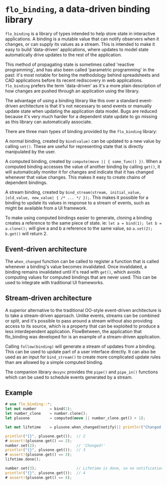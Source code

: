 
# `flo_binding`, a data-driven binding library

`flo_binding` is a library of types intended to help store state in interactive
applications. A binding is a mutable value that can notify observers when it
changes, or can supply its values as a stream. This is intended to make it easy
to build 'data-driven' applications, where updates to model state automatically
drive updates to the rest of the application.

This method of propagating state is sometimes called 'reactive programming',
and has also been called 'parametric programming' in the past: it's most notable
for being the methodology behind spreadsheets and CAD applications before its
recent rediscovery in web applications. `flo_binding` prefers the term
'data-driven' as it's a more plain description of how changes are pushed through
an application using the library.

The advantage of using a binding library like this over a standard event-driven
architecture is that it's not necessary to send events or manually update state
when updating the application data model. Bugs are reduced because it's very
much harder for a dependent state update to go missing as this library can
automatically associate.

There are three main types of binding provided by the `flo_binding` library:

A normal binding, created by `bind(value)` can be updated to a new value by
calling `set()`. These are useful for representing state that is directly
manipulated by the user.

A computed binding, created by `compute(move || { some_func() })`. When a
computed binding accesses the value of another binding by calling `get()`, it
will automatically monitor it for changes and indicate that it has changed
whenever that value changes. This makes it easy to create chains of dependent 
bindings.

A stream binding, created by `bind_stream(stream, initial_value, |old_value, new_value| { /* ... */ });`.
This makes it possible for a binding to update its values in response to a
stream of events, such as might be available from a UI framework.

To make using computed bindings easier to generate, cloning a binding creates
a reference to the same piece of state. ie: `let a = bind(1); let b = a.clone();`
will give a and b a reference to the same value, so `a.set(2); b.get()` will
return 2.

## Event-driven architecture

The `when_changed` function can be called to register a function that is called
whenever a binding's value becomes invalidated. Once invalidated, a binding
remains invalidated until it's read with `get()`, which avoids computing values
for computed bindings that are never used. This can be used to integrate with
traditional UI frameworks.

## Stream-driven architecture

A superior alternative to the traditional OO-style event-driven architecture is
to take a stream-driven approach. Unlike events, streams can be combined or
split, and it's possible to pass around a stream without also providing access
to its source, which is a property that can be exploited to produce a less
interdependent application. FlowBetween, the application that flo_binding was
developed for is an example of a stream-driven application.

Calling `follow(binding)` will generate a stream of updates from a binding. This
can be used to update part of a user interface directly. It can also be used as
an input for `bind_stream()` to create more complicated update rules than are
allowed by a simple computed binding.

The companion library `desync` provides the `pipe()` and `pipe_in()` functions
which can be used to schedule events generated by a stream.

## Example

```rust
# use flo_binding::*;
let mut number      = bind(1);
let number_clone    = number.clone();
let plusone         = computed(move || number_clone.get() + 1);

let mut lifetime    = plusone.when_changed(notify(|| println!("Changed!")));

println!("{}", plusone.get());  // 2
# assert!(plusone.get() == 2);
number.set(2);                  // 'Changed!'
println!("{}", plusone.get());  // 3
# assert!(plusone.get() == 3);
lifetime.done();

number.set(3);                  // Lifetime is done, so no notification
println!("{}", plusone.get());  // 4
# assert!(plusone.get() == 4);
```

